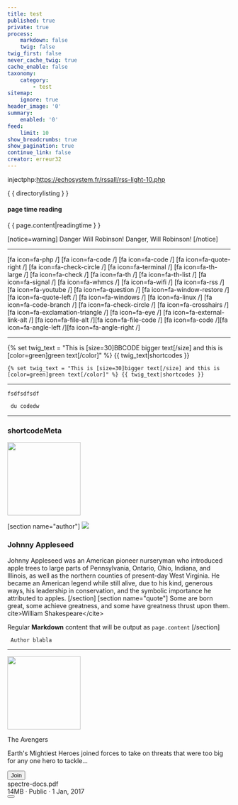 ```yaml
---
title: test
published: true
private: true
process:
    markdown: false
    twig: false
twig_first: false
never_cache_twig: true
cache_enable: false
taxonomy:
    category:
        - test
sitemap:
    ignore: true
header_image: '0'
summary:
    enabled: '0'
feed:
    limit: 10
show_breadcrumbs: true
show_pagination: true
continue_link: false
creator: erreur32
---
```


  injectphp:https://echosystem.fr/rssall/rss-light-10.php
  
 { { directorylisting } }

####  page time reading
<p>{ { page.content|readingtime } }</p>

[notice=warning] Danger Will Robinson! Danger, Will Robinson! [/notice]
<hr>
[fa icon=fa-php /]
[fa icon=fa-code /]   [fa icon=fa-code /]
[fa icon=fa-quote-right /]   [fa icon=fa-check-circle /]     [fa icon=fa-terminal /]
[fa icon=fa-th-large /]   [fa icon=fa-check /]   [fa icon=fa-th /]    [fa icon=fa-th-list /]
[fa icon=fa-signal /]     [fa icon=fa-whmcs /]  [fa icon=fa-wifi /] [fa icon=fa-rss /]      [fa icon=fa-youtube /]        [fa icon=fa-question /]   
[fa icon=fa-window-restore /]       [fa icon=fa-quote-left /]  [fa icon=fa-windows /]     [fa icon=fa-linux /]   [fa icon=fa-code-branch /]       [fa icon=fa-check-circle /]
[fa icon=fa-crosshairs /]            [fa icon=fa-exclamation-triangle /]
[fa icon=fa-eye /]   
[fa icon=fa-external-link-alt /]  [fa icon=fa-file-alt /][fa icon=fa-file-code /]        [fa icon=fa-code /][fa icon=fa-angle-left /][fa icon=fa-angle-right /]

<hr>
{% set twig_text = "This is [size=30]BBCODE bigger text[/size] and this is [color=green]green text[/color]" %} {{ twig_text|shortcodes }}
<pre><code>{% set twig_text = "This is [size=30]bigger text[/size] and this is [color=green]green text[/color]" %} {{ twig_text|shortcodes }} </code></pre>
<hr>
 
<pre><code>fsdfsdfsdf</code></pre>
<p><code> du codedw  </code></p>

<hr>

 ### shortcodeMeta
 
<img src="https://echosystem.fr/_img/echosystem.png?cropResize=100,100&classes=left" width="165" height="165" />

[section name="author"]
![](https://echosystem.fr/_img/echosystem.png?cropResize=100,100&amp;classes=left) 
 ### Johnny Appleseed
Johnny Appleseed was an American pioneer nurseryman who introduced apple trees to large parts of Pennsylvania, Ontario, Ohio, Indiana, and Illinois, as well as the northern counties of present-day West Virginia. He became an American legend while still alive, due to his kind, generous ways, his leadership in conservation, and the symbolic importance he attributed to apples.
[/section]
[section name="quote"]
  Some are born great, some achieve greatness, and some have greatness thrust upon them.
  cite&gt;William Shakespeare&lt;/cite&gt;

Regular **Markdown** content that will be output as `page.content`
[/section]
 
<div id="article">
    <p><code> Author blabla </code></p>
</div>

 <hr>
 <div id="article">
<img src="https://echosystem.fr/_img/echosystem.png?cropResize=80,80&classes=left" width="165" height="165" /><br>
</div>

<div class="tile">
  <div class="tile-icon">
  <div class="example-tile-icon">
<i class="icon icon-file centered"></i>
  </div>
  </div>
  <div class="tile-content">
  <p class="tile-title">The Avengers</p>
  <p class="tile-subtitle text-gray">Earth's Mightiest Heroes joined forces to take on threats that were too big for any one hero to tackle...</p>
  </div>
  <div class="tile-action">
  <button class="btn btn-primary">Join</button>
  </div>
</div>


<div class="tile tile-centered">
  <div class="tile-icon">
    <div class="example-tile-icon">
      <i class="icon icon-file centered"></i>
    </div>
  </div>
  <div class="tile-content">
    <div class="tile-title">spectre-docs.pdf</div>
    <div class="tile-subtitle text-gray">14MB · Public · 1 Jan, 2017</div>
  </div>
  <div class="tile-action">
    <button class="btn btn-link">
      <i class="icon icon-more-vert"></i>
    </button>
  </div>
</div>
